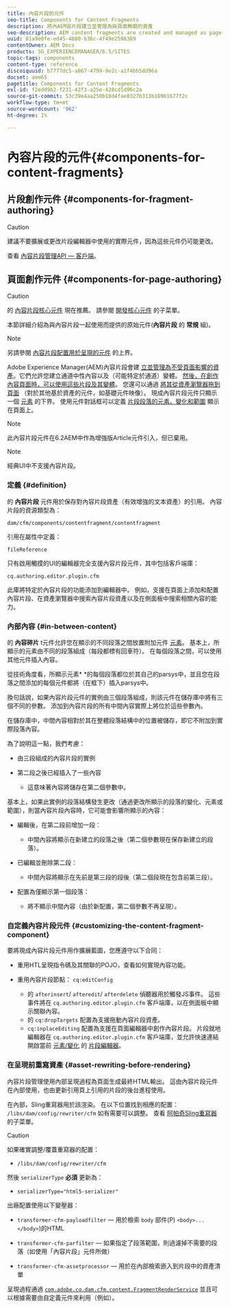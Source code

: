 ```yaml
---
title: 內容片段的元件
seo-title: Components for Content Fragments
description: 將內AEM容片段建立並管理為與頁面無關的資產
seo-description: AEM content fragments are created and managed as page-independent assets
uuid: 81a9e0fe-ed45-4880-b36c-4f49e2598389
contentOwner: AEM Docs
products: SG_EXPERIENCEMANAGER/6.5/SITES
topic-tags: components
content-type: reference
discoiquuid: b7777dc5-a867-4799-9e2c-a1f4bb5dd96a
docset: aem65
pagetitle: Components for Content Fragments
exl-id: f2edd9b2-f231-42f3-a25e-428cd1d96c2a
source-git-commit: 53c39e4aa250b18d4fae0327b313b18901677f2c
workflow-type: tm+mt
source-wordcount: '962'
ht-degree: 1%

---
```


# 內容片段的元件{#components-for-content-fragments}

## 片段創作元件 {#components-for-fragment-authoring}

>[!CAUTION]
>
>建議不要擴展或更改片段編輯器中使用的實際元件，因為這些元件仍可能更改。

查看 [內容片段管理API — 客戶端](/help/sites-developing/customizing-content-fragments.md#the-content-fragment-management-api-client-side)。

## 頁面創作元件 {#components-for-page-authoring}

>[!CAUTION]
>
>的 [內容片段核心元件](https://helpx.adobe.com/experience-manager/core-components/using/content-fragment-component.html) 現在推薦。 請參閱 [開發核心元件](https://helpx.adobe.com/experience-manager/core-components/using/developing.html) 的子菜單。
>
>本節詳細介紹為與內容片段一起使用而提供的原始元件(**內容片段** 的 **常規** 組)。

>[!NOTE]
>
>另請參閱 [內容片段配置用於呈現的元件](/help/sites-developing/content-fragments-config-components-rendering.md) 的上界。

Adobe Experience Manager(AEM)內容片段會建 [立並管理為不受頁面影響的資產](/help/assets/content-fragments/content-fragments.md)。它們允許您建立通道中性內容以及（可能特定於通道）變體。 [然後，在創作內容頁面時，可以使用這些片段及其變體](/help/sites-authoring/content-fragments.md)。 您還可以通過 [將其從資產瀏覽器拖到頁面](/help/sites-authoring/content-fragments.md#adding-a-content-fragment-to-your-page) （對於其他基於資產的元件，如基礎元件映像）。 現成內容片段元件只顯示一個 [元素](/help/assets/content-fragments/content-fragments.md#constituent-parts-of-a-content-fragment) 的下界。 使用元件對話框可以定義 [片段段落的元素、變化和範圍](/help/assets/content-fragments/content-fragments.md#constituent-parts-of-a-content-fragment) 顯示在頁面上。

>[!NOTE]
>
>此內容片段元件在6.2AEM中作為增強版Article元件引入，但已棄用。

>[!NOTE]
>
>經典UI中不支援內容片段。

### 定義 {#definition}

的 **內容片段** 元件用於保存對內容片段資產（有效增強的文本資產）的引用。 內容片段的資源類型為：

`dam/cfm/components/contentfragment/contentfragment`

引用在屬性中定義：

`fileReference`

只有啟用觸摸的UI的編輯器完全支援內容片段元件，其中包括客戶端庫：

`cq.authoring.editor.plugin.cfm`

此庫將特定於內容片段的功能添加到編輯器中。 例如，支援在頁面上添加和配置內容片段、在資產瀏覽器中搜索內容片段資產以及在側面板中搜索相關內容的能力。

### 內部內容 {#in-between-content}

的 **內容碎片** t元件允許您在顯示的不同段落之間放置附加元件 [元素](/help/assets/content-fragments/content-fragments.md#constituent-parts-of-a-content-fragment)。 基本上，所顯示的元素由不同的段落組成（每段都標有回車符）。 在每個段落之間，可以使用其他元件插入內容。

從技術角度看，所顯示元素* *的每個段落都位於其自己的parsys中，並且您在段落之間添加的每個元件都將（在框下）插入parsys中。

換句話說，如果內容片段元件的實例由三個段落組成，則該元件在儲存庫中將有三個不同的參數。 添加到內容片段的所有中間內容實際上將位於這些參數內。

在儲存庫中，中間內容相對於其在整體段落結構中的位置被儲存，即它不附加到實際段落內容。

為了說明這一點，我們考慮：

* 由三段組成的內容片段的實例
* 第二段之後已經插入了一些內容

   * 這意味著內容將儲存在第二個參數中。

基本上，如果此實例的段落結構發生更改（通過更改所顯示的段落的變化、元素或範圍），則當內容片段內容時，它可能會影響所顯示的內容：

* 編輯後，在第二段前增加一段：

   * 中間內容將顯示在新建立的段落之後（第二個參數現在保存新建立的段落）。

* 已編輯並刪除第二段：

   * 中間內容將顯示在先前是第三段的段後（第二個段現在包含前第三段）。

* 配置為僅顯示第一個段落：

   * 將不顯示中間內容（由於新配置，第二個參數不再呈現）。

### 自定義內容片段元件 {#customizing-the-content-fragment-component}

要將現成內容片段元件用作擴展藍圖，您應遵守以下合同：

* 重用HTL呈現指令碼及其關聯的POJO，查看如何實現內容功能。
* 重用內容片段節點： `cq:editConfig`

   * 的 `afterinsert`/ `afteredit`/ `afterdelete` 偵聽器用於觸發JS事件。 這些事件將在 `cq.authoring.editor.plugin.cfm` 客戶端庫，以在側面板中顯示關聯內容。
   * 的 `cq:dropTargets` 配置為支援拖動內容片段資產。
   * `cq:inplaceEditing` 配置為支援在頁面編輯器中創作內容片段。 片段就地編輯器在 `cq.authoring.editor.plugin.cfm` 客戶端庫，並允許快速連結開啟當前 [元素/變化](/help/assets/content-fragments/content-fragments.md#constituent-parts-of-a-content-fragment) 的 [片段編輯器](/help/assets/content-fragments/content-fragments-variations.md)。

### 在呈現前重寫資產 {#asset-rewriting-before-rendering}

內容片段管理使用內部呈現過程為頁面生成最終HTML輸出。 這由內容片段元件在內部使用，也由更新引用頁上引用的片段的後台進程使用。

在內部，Sling重寫器用於該渲染。 在以下位置找到相應的配置： `/libs/dam/config/rewriter/cfm` 如有需要可以調整。 查看 [阿帕奇Sling重寫器](https://sling.apache.org/documentation/bundles/output-rewriting-pipelines-org-apache-sling-rewriter.html) 的子菜單。

>[!CAUTION]
>
>如果確實調整/覆蓋重寫器的配置：
>
>* `/libs/dam/config/rewriter/cfm`
>
>然後 `serializerType` **必須** 更新為：
>
>* `serializerType="html5-serializer"`


出廠配置使用以下變壓器：

* `transformer-cfm-payloadfilter`  — 用於檢索 `body` 部件(P) `<body>...</body>`)的HTML

* `transformer-cfm-parfilter`  — 如果指定了段落範圍，則過濾掉不需要的段落（如使用「內容片段」元件所做）
* `transformer-cfm-assetprocessor`  — 用於在內部檢索嵌入到片段中的資產清單

呈現過程通過 [`com.adobe.cq.dam.cfm.content.FragmentRenderService`](https://helpx.adobe.com/experience-manager/6-5/sites/developing/using/reference-materials/javadoc/com/adobe/cq/dam/cfm/ContentFragment.html) 並且可以根據需要由自定義元件來利用（例如）。
